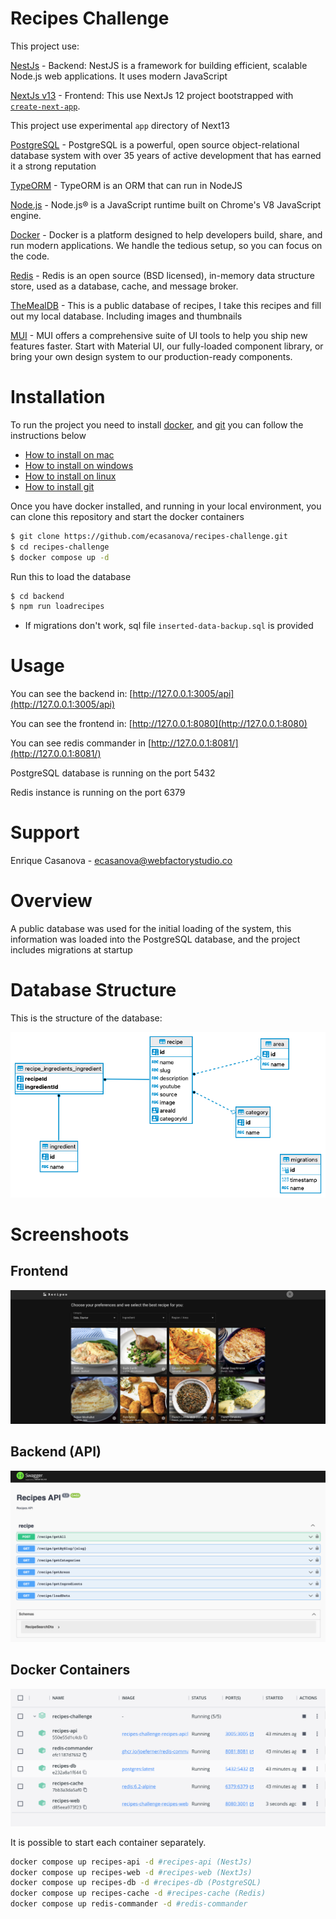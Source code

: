 # Recipes Challenge

This project use:

[NestJs](https://github.com/nestjs/nest) - Backend: NestJS is a framework for building efficient, scalable Node.js web applications. It uses modern JavaScript

[NextJs v13](https://nextjs.org/blog/next-13) - Frontend: This use NextJs 12 project bootstrapped with [`create-next-app`](https://github.com/vercel/next.js/tree/canary/packages/create-next-app).

This project use experimental `app` directory of Next13

[PostgreSQL](https://www.postgresql.org) - PostgreSQL is a powerful, open source object-relational database system with over 35 years of active development that has earned it a strong reputation

[TypeORM](https://typeorm.io/) - TypeORM is an ORM that can run in NodeJS

[Node.js](https://nodejs.org/en/) - Node.js® is a JavaScript runtime built on Chrome's V8 JavaScript engine.

[Docker](https://docker.com) - Docker is a platform designed to help developers build, share, and run modern applications. We handle the tedious setup, so you can focus on the code.

[Redis](https://redis.io/) - Redis is an open source (BSD licensed), in-memory data structure store, used as a database, cache, and message broker.

[TheMealDB](https://www.themealdb.com/) - This is a public database of recipes, I take this recipes and fill out my local database. Including images and thumbnails

[MUI](https://mui.com/) - MUI offers a comprehensive suite of UI tools to help you ship new features faster. Start with Material UI, our fully-loaded component library, or bring your own design system to our production-ready components.

# Installation

To run the project you need to install [docker](https://docs.docker.com), and [git](https://git-scm.com/book/en/v2/Getting-Started-Installing-Git) you can follow the instructions below

- [How to install on mac](https://docs.docker.com/desktop/install/mac-install/)
- [How to install on windows](https://docs.docker.com/desktop/install/windows-install/)
- [How to install on linux](https://docs.docker.com/desktop/install/linux-install/)
- [How to install git](https://git-scm.com/book/en/v2/Getting-Started-Installing-Git)

Once you have docker installed, and running in your local environment, you can clone this repository and start the docker containers

```bash
$ git clone https://github.com/ecasanova/recipes-challenge.git
$ cd recipes-challenge
$ docker compose up -d
```

Run this to load the database

```bash
$ cd backend
$ npm run loadrecipes
```

- If migrations don't work, sql file `inserted-data-backup.sql` is provided

# Usage

You can see the backend in: [http://127.0.0.1:3005/api](http://127.0.0.1:3005/api)

You can see the frontend in: [http://127.0.0.1:8080](http://127.0.0.1:8080)

You can see redis commander in [http://127.0.0.1:8081/](http://127.0.0.1:8081/)

PostgreSQL database is running on the port 5432

Redis instance is running on the port 6379

# Support

Enrique Casanova - [ecasanova@webfactorystudio.co](ecasanova@webfactorystudio.co)

# Overview

A public database was used for the initial loading of the system, this information was loaded into the PostgreSQL database, and the project includes migrations at startup

# Database Structure

This is the structure of the database:

![ER](er.png)

# Screenshoots

## Frontend

![frontend](frontend.png)

## Backend (API)

![backend](backend.png)

## Docker Containers

![docker](docker.png)

It is possible to start each container separately.

```bash
docker compose up recipes-api -d #recipes-api (NestJs)
docker compose up recipes-web -d #recipes-web (NextJs)
docker compose up recipes-db -d #recipes-db (PostgreSQL)
docker compose up recipes-cache -d #recipes-cache (Redis)
docker compose up redis-commander -d #redis-commander
```
